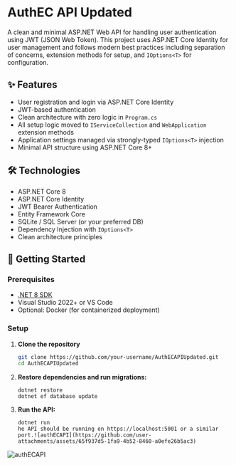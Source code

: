 # AuthEC API Updated

A clean and minimal ASP.NET Web API for handling user authentication using JWT (JSON Web Token). This project uses ASP.NET Core Identity for user management and follows modern best practices including separation of concerns, extension methods for setup, and `IOptions<T>` for configuration.

## ✨ Features

- User registration and login via ASP.NET Core Identity
- JWT-based authentication
- Clean architecture with zero logic in `Program.cs`
- All setup logic moved to `IServiceCollection` and `WebApplication` extension methods
- Application settings managed via strongly-typed `IOptions<T>` injection
- Minimal API structure using ASP.NET Core 8+

## 🛠️ Technologies

- ASP.NET Core 8
- ASP.NET Core Identity
- JWT Bearer Authentication
- Entity Framework Core
- SQLite / SQL Server (or your preferred DB)
- Dependency Injection with `IOptions<T>`
- Clean architecture principles

## 🚀 Getting Started

### Prerequisites

- [.NET 8 SDK](https://dotnet.microsoft.com/en-us/download)
- Visual Studio 2022+ or VS Code
- Optional: Docker (for containerized deployment)

### Setup

1. **Clone the repository**

   ```bash
   git clone https://github.com/your-username/AuthECAPIUpdated.git
   cd AuthECAPIUpdated

2. **Restore dependencies and run migrations:**
   ```
   dotnet restore
   dotnet ef database update

3. **Run the API:**
   ```
   dotnet run
   he API should be running on https://localhost:5001 or a similar port.![authECAPI](https://github.com/user-attachments/assets/65f937d5-1fa9-4b52-8460-a0efe26b5ac3)
   
![authECAPI](https://github.com/user-attachments/assets/2ba2ad0c-4f1d-48ce-948d-1b6f1131d9a1)

